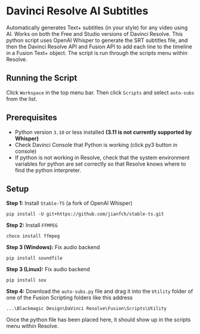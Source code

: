 # Davinci Resolve AI Subtitles
Automatically generates Text+ subtitles (in your style) for any video using AI. Works on both the Free and Studio versions of Davinci Resolve. This python script uses OpenAI Whisper to generate the SRT subtitles file, and then the Davinci Resolve API and Fusion API to add each line to the timeline in a Fusion Text+ object. The script is run through the scripts menu within Resolve.

## Running the Script

Click `Workspace` in the top menu bar. Then click `Scripts` and select `auto-subs` from the list.

## Prerequisites
- Python version `3.10` or less installed **(3.11 is not currently supported by Whisper)**
- Check Davinci Console that Python is working (click py3 button in console)
- If python is not working in Resolve, check that the system environment variables for python are set correctly so that Resolve knows where to find the python interpreter.

## Setup

**Step 1:** Install `Stable-TS` (a fork of OpenAI Whisper)

    pip install -U git+https://github.com/jianfch/stable-ts.git

**Step 2:** Install `FFMPEG`

    choco install ffmpeg

**Step 3 (Windows):** Fix audio backend

    pip install soundfile 
    
**Step 3 (Linux):** Fix audio backend
  
    pip install sox
    
**Step 4:** Download the `auto-subs.py` file and drag it into the `Utility` folder of one of the Fusion Scripting folders like this address
  
    ...\Blackmagic Design\DaVinci Resolve\Fusion\Scripts\Utility

Once the python file has been placed here, it should show up in the scripts menu within Resolve.
   

